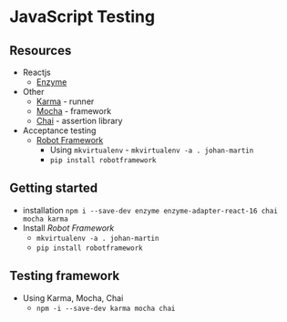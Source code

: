 # JavaScript Testing

## Resources
* Reactjs
	* [Enzyme](https://github.com/airbnb/enzyme)
* Other
	* [Karma](https://karma-runner.github.io/1.0/index.html) - runner
	* [Mocha](https://mochajs.org/) - framework
	* [Chai](http://chaijs.com/) - assertion library
* Acceptance testing
	* [Robot Framework](http://robotframework.org/)
		* Using `mkvirtualenv` - `mkvirtualenv -a . johan-martin`
		* `pip install robotframework`
## Getting started
* installation `npm i --save-dev enzyme enzyme-adapter-react-16 chai mocha karma`
* Install *Robot Framework*
	* `mkvirtualenv -a . johan-martin`
	* `pip install robotframework`

## Testing framework
* Using Karma, Mocha, Chai
    * `npm -i --save-dev karma mocha chai`
